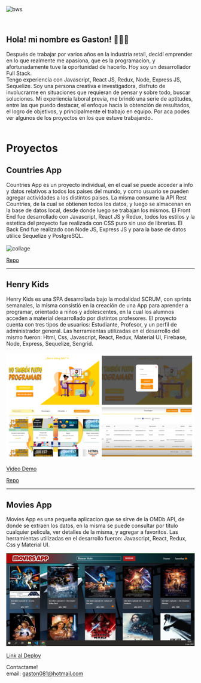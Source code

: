 ![bws](https://user-images.githubusercontent.com/81445960/142713846-ccce7a77-74a9-4056-baa8-94a44ac8ac30.png)

  
<br/>

## Hola! mi nombre es Gaston! 👋👋👋

Después de trabajar por varios años en la industria retail, decidí emprender en lo que realmente me apasiona, que es la programacion, y afortunadamente tuve la oportunidad de hacerlo. Hoy soy un desarrollador Full Stack.  
Tengo experiencia con Javascript, React JS, Redux, Node, Express JS, Sequelize.
Soy una persona creativa e investigadora, disfruto de involucrarme en situaciones que requieran de pensar y sobre todo, buscar soluciones.
Mi experiencia laboral previa, me brindó una serie de aptitudes, entre las que puedo destacar, el enfoque hacia la obtención de resultados, el logro de objetivos, y principalmente el trabajo en equipo.
Por aca podes ver algunos de los proyectos en los que estuve trabajando..
<br/>
<br/>

# Proyectos

## Countries App

Countries App es un proyecto individual, en el cual se puede acceder a info y datos relativos a todos los paises del mundo, y como usuario se pueden agregar actividades a los distintos paises. La misma consume la API Rest Countries, de la cual se obtienen todos los datos, y luego se almacenan en la base de datos local, desde donde luego se trabajan los mismos. 
El Front End fue desarrollado con Javascript, React JS y Redux, todos los estilos y la estetica del proyecto fue realizada con CSS puro sin uso de librerias.
El Back End fue realizado con Node JS, Express JS y para la base de datos utilice Sequelize y PostgreSQL. 
<br/>
<br/>
![collage](https://user-images.githubusercontent.com/81445960/142713856-53eb43dd-ba46-4483-9ed7-5dad1bb851b8.jpg)

[Repo](https://github.com/gaston081/PI-Countries)
_______________________________________________________________________________________________________________________________________________________________________________
## Henry Kids

Henry Kids es una SPA desarrollada bajo la modalidad SCRUM, con sprints semanales, la misma consistió en la creación de una App para aprender a programar, orientado a niños y adolescentes, en la cual los alumnos acceden a material desarrollado por distintos profesores.
El proyecto cuenta con tres tipos de usuarios: Estudiante, Profesor, y un perfil de administrador general.
Las herramientas utilizadas en el desarrollo del mismo fueron: Html, Css, Javascript, React, Redux, Material UI, Firebase, Node, Express, Sequelize, Sengrid.
<br/>
<br/>
![HKids](https://github.com/gaston081/gaston081/blob/main/images/HKids.jpg?raw=true)

[Video Demo](https://drive.google.com/file/d/1pDg6e-tgW-pUzSXQFWPmBN8qcOZVlhIj/view?usp=sharing)

[Repo](https://github.com/gaston081/Henry-Kids-1)

__________________________________________________________________________________________________________________________
## Movies App

Movies App es una pequeña aplicacion que se sirve de la OMDb API, de donde se extraen los datos, en la misma se puede consultar por titulo cualquier pelicula, ver detalles de la misma, y agregar a favoritos. Las herramientas utilizadas en el desarrollo fueron: Javascript, React, Redux, Css y Material UI.

![MoviesApp](https://github.com/gaston081/gaston081/blob/main/images/movies-home.jpg?raw=true)

[Link al Deploy](https://moviesapp-web.vercel.app/)



Contactame!  
email: gaston081@hotmail.com



